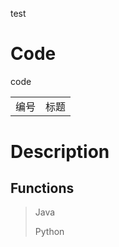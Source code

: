 test

Code
====

code

<table>
  <tr><td>编号</td><td>标题</td></tr>
  <tr></tr>
</table>

Description
====

Functions
----
  >Java
  >
  >Python
